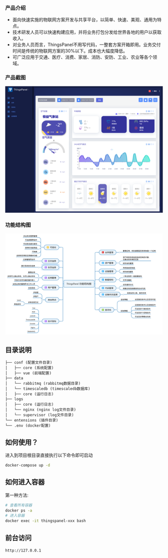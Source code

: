 ### 产品介绍

- 面向快速实施的物联网方案开发与共享平台，以简单、快速、美观、通用为特点。
- 技术研发人员可以快速构建应用，并将业务打包分发给世界各地的用户以获取收入。
- 对业务人员而言，ThingsPanel不用写代码，一整套方案开箱即用。业务交付时间是传统的物联网方案的30%以下。成本也大幅度降低。
- 可广泛应用于交通、医疗、消费、家居、消防、安防、工业、农业等各个领域。

### 产品截图
![可视化界面截图](https://raw.githubusercontent.com/universe-hsh/assets/master/images/demo.png "Thingspanel-Dashboard.png")

### 功能结构图

![功能结构图](https://raw.githubusercontent.com/universe-hsh/assets/master/images/structure.png "structure.png")

## 目录说明

```
├── conf (配置文件目录)
│   ├── core (系统配置)
│   ├── vue (前端配置)
├── data
│   └── rabbitmq (rabbitmq数据目录)
│   └── timescaledb (timescaledb数据库)
│   ├── core (运行日志)
├── logs
│   ├── core (运行日志)
│   └── nginx (nginx log文件目录)
│   └── supervisor (log文件目录)
└── entensions (插件目录)
└── .env (docker配置)
```

## 如何使用？

进入到项目根目录直接执行以下命令即可启动

```bash
docker-compose up -d
```

## 如何进入容器

第一种方法: 

```bash
# 查看所有容器
docker ps -a
# 进入容器
docker exec -it thingspanel-xxx bash
```

## 前台访问
`http://127.0.0.1`
